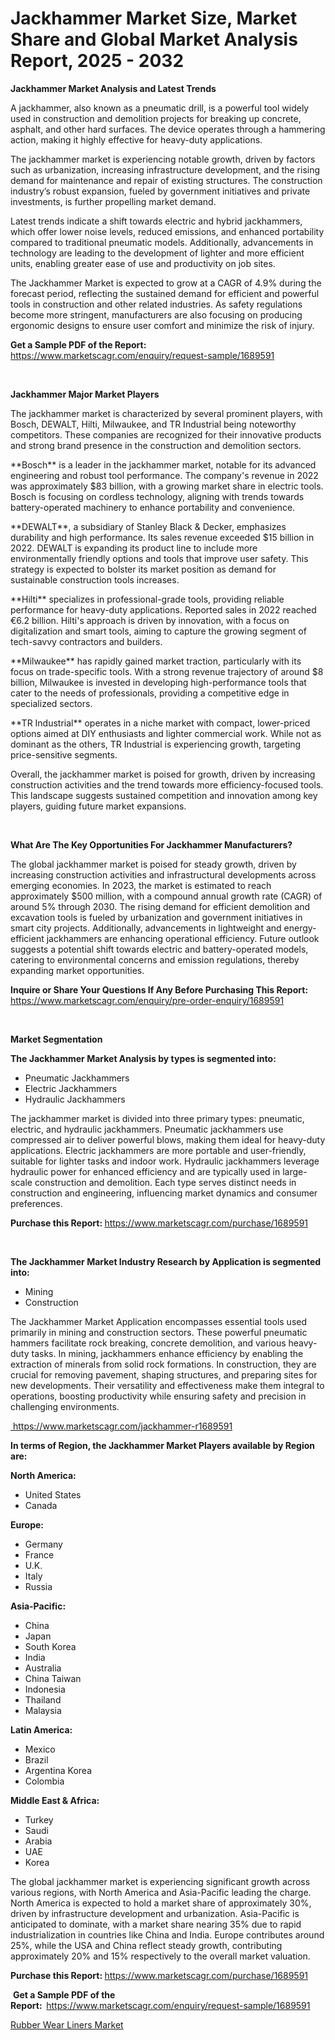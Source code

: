 <p><h1>Jackhammer Market Size, Market Share and Global Market Analysis Report, 2025 - 2032</h1></p><p><strong>Jackhammer Market Analysis and Latest Trends</strong></p>
<p><p>A jackhammer, also known as a pneumatic drill, is a powerful tool widely used in construction and demolition projects for breaking up concrete, asphalt, and other hard surfaces. The device operates through a hammering action, making it highly effective for heavy-duty applications. </p><p>The jackhammer market is experiencing notable growth, driven by factors such as urbanization, increasing infrastructure development, and the rising demand for maintenance and repair of existing structures. The construction industry’s robust expansion, fueled by government initiatives and private investments, is further propelling market demand. </p><p>Latest trends indicate a shift towards electric and hybrid jackhammers, which offer lower noise levels, reduced emissions, and enhanced portability compared to traditional pneumatic models. Additionally, advancements in technology are leading to the development of lighter and more efficient units, enabling greater ease of use and productivity on job sites. </p><p>The Jackhammer Market is expected to grow at a CAGR of 4.9% during the forecast period, reflecting the sustained demand for efficient and powerful tools in construction and other related industries. As safety regulations become more stringent, manufacturers are also focusing on producing ergonomic designs to ensure user comfort and minimize the risk of injury.</p></p>
<p><strong>Get a Sample PDF of the Report:&nbsp;</strong> <a href="https://www.marketscagr.com/enquiry/request-sample/1689591?utm_campaign=3580&utm_medium=2&utm_source=Github&utm_content=ia&utm_term=11042025&utm_id=jackhammer">https://www.marketscagr.com/enquiry/request-sample/1689591</a></p>
<p>&nbsp;</p>
<p><strong>Jackhammer Major Market Players</strong></p>
<p><p>The jackhammer market is characterized by several prominent players, with Bosch, DEWALT, Hilti, Milwaukee, and TR Industrial being noteworthy competitors. These companies are recognized for their innovative products and strong brand presence in the construction and demolition sectors.</p><p>**Bosch** is a leader in the jackhammer market, notable for its advanced engineering and robust tool performance. The company's revenue in 2022 was approximately $83 billion, with a growing market share in electric tools. Bosch is focusing on cordless technology, aligning with trends towards battery-operated machinery to enhance portability and convenience.</p><p>**DEWALT**, a subsidiary of Stanley Black & Decker, emphasizes durability and high performance. Its sales revenue exceeded $15 billion in 2022. DEWALT is expanding its product line to include more environmentally friendly options and tools that improve user safety. This strategy is expected to bolster its market position as demand for sustainable construction tools increases.</p><p>**Hilti** specializes in professional-grade tools, providing reliable performance for heavy-duty applications. Reported sales in 2022 reached €6.2 billion. Hilti's approach is driven by innovation, with a focus on digitalization and smart tools, aiming to capture the growing segment of tech-savvy contractors and builders.</p><p>**Milwaukee** has rapidly gained market traction, particularly with its focus on trade-specific tools. With a strong revenue trajectory of around $8 billion, Milwaukee is invested in developing high-performance tools that cater to the needs of professionals, providing a competitive edge in specialized sectors.</p><p>**TR Industrial** operates in a niche market with compact, lower-priced options aimed at DIY enthusiasts and lighter commercial work. While not as dominant as the others, TR Industrial is experiencing growth, targeting price-sensitive segments.</p><p>Overall, the jackhammer market is poised for growth, driven by increasing construction activities and the trend towards more efficiency-focused tools. This landscape suggests sustained competition and innovation among key players, guiding future market expansions.</p></p>
<p>&nbsp;</p>
<p><strong>What Are The Key Opportunities For Jackhammer Manufacturers?</strong></p>
<p><p>The global jackhammer market is poised for steady growth, driven by increasing construction activities and infrastructural developments across emerging economies. In 2023, the market is estimated to reach approximately $500 million, with a compound annual growth rate (CAGR) of around 5% through 2030. The rising demand for efficient demolition and excavation tools is fueled by urbanization and government initiatives in smart city projects. Additionally, advancements in lightweight and energy-efficient jackhammers are enhancing operational efficiency. Future outlook suggests a potential shift towards electric and battery-operated models, catering to environmental concerns and emission regulations, thereby expanding market opportunities.</p></p>
<p><strong>Inquire or Share Your Questions If Any Before Purchasing This Report:</strong> <a href="https://www.marketscagr.com/enquiry/pre-order-enquiry/1689591?utm_campaign=3580&utm_medium=2&utm_source=Github&utm_content=ia&utm_term=11042025&utm_id=jackhammer">https://www.marketscagr.com/enquiry/pre-order-enquiry/1689591</a></p>
<p>&nbsp;</p>
<p><strong>Market Segmentation</strong></p>
<p><strong>The Jackhammer Market Analysis by types is segmented into:</strong></p>
<p><ul><li>Pneumatic Jackhammers</li><li>Electric Jackhammers</li><li>Hydraulic Jackhammers</li></ul></p>
<p><p>The jackhammer market is divided into three primary types: pneumatic, electric, and hydraulic jackhammers. Pneumatic jackhammers use compressed air to deliver powerful blows, making them ideal for heavy-duty applications. Electric jackhammers are more portable and user-friendly, suitable for lighter tasks and indoor work. Hydraulic jackhammers leverage hydraulic power for enhanced efficiency and are typically used in large-scale construction and demolition. Each type serves distinct needs in construction and engineering, influencing market dynamics and consumer preferences.</p></p>
<p><strong>Purchase this Report:&nbsp;</strong><a href="https://www.marketscagr.com/purchase/1689591?utm_campaign=3580&utm_medium=2&utm_source=Github&utm_content=ia&utm_term=11042025&utm_id=jackhammer">https://www.marketscagr.com/purchase/1689591</a></p>
<p>&nbsp;</p>
<p><strong>The Jackhammer Market Industry Research by Application is segmented into:</strong></p>
<p><ul><li>Mining</li><li>Construction</li></ul></p>
<p><p>The Jackhammer Market Application encompasses essential tools used primarily in mining and construction sectors. These powerful pneumatic hammers facilitate rock breaking, concrete demolition, and various heavy-duty tasks. In mining, jackhammers enhance efficiency by enabling the extraction of minerals from solid rock formations. In construction, they are crucial for removing pavement, shaping structures, and preparing sites for new developments. Their versatility and effectiveness make them integral to operations, boosting productivity while ensuring safety and precision in challenging environments.</p></p>
<p><a href="https://www.marketscagr.com/jackhammer-r1689591?utm_campaign=3580&utm_medium=2&utm_source=Github&utm_content=ia&utm_term=11042025&utm_id=jackhammer">&nbsp;https://www.marketscagr.com/jackhammer-r1689591</a></p>
<p><strong>In terms of Region, the Jackhammer Market Players available by Region are:</strong></p>
<p>
    <p> <strong> North America: </strong>
        <ul>
            <li>United States</li>
            <li>Canada</li>
        </ul>
        </p> 
    <p> <strong> Europe: </strong>
        <ul>
            <li>Germany</li>
            <li>France</li>
            <li>U.K.</li>
            <li>Italy</li>
            <li>Russia</li>
        </ul>
        </p> 
    <p> <strong> Asia-Pacific: </strong>
        <ul>
            <li>China</li>
            <li>Japan</li>
            <li>South Korea</li>
            <li>India</li>
            <li>Australia</li>
            <li>China Taiwan</li>
            <li>Indonesia</li>
            <li>Thailand</li>
            <li>Malaysia</li>
        </ul>
        </p> 
    <p> <strong> Latin America: </strong>
        <ul>
            <li>Mexico</li>
            <li>Brazil</li>
            <li>Argentina Korea</li>
            <li>Colombia</li>
        </ul>
        </p> 
    <p> <strong> Middle East & Africa: </strong>
        <ul>
            <li>Turkey</li>
            <li>Saudi</li>
            <li>Arabia</li>
            <li>UAE</li>
            <li>Korea</li>
        </ul>
    </p>
    </p>
<p><p>The global jackhammer market is experiencing significant growth across various regions, with North America and Asia-Pacific leading the charge. North America is expected to hold a market share of approximately 30%, driven by infrastructure development and urbanization. Asia-Pacific is anticipated to dominate, with a market share nearing 35% due to rapid industrialization in countries like China and India. Europe contributes around 25%, while the USA and China reflect steady growth, contributing approximately 20% and 15% respectively to the overall market valuation.</p></p>
<p><strong>Purchase this Report: </strong><a href="https://www.marketscagr.com/purchase/1689591?utm_campaign=3580&utm_medium=2&utm_source=Github&utm_content=ia&utm_term=11042025&utm_id=jackhammer">https://www.marketscagr.com/purchase/1689591</a></p>
<p>&nbsp;<strong>Get a Sample PDF of the Report:&nbsp;&nbsp;</strong><a href="https://www.marketscagr.com/enquiry/request-sample/1689591?utm_campaign=3580&utm_medium=2&utm_source=Github&utm_content=ia&utm_term=11042025&utm_id=jackhammer">https://www.marketscagr.com/enquiry/request-sample/1689591</a></p>
<p><strong></strong></p>
<p><p><a href="https://github.com/kreilkoffas4/Market-Research-Report-List-1/blob/main/rubber-wear-liners-market.md?utm_campaign=3580&utm_medium=2&utm_source=Github&utm_content=ia&utm_term=11042025&utm_id=jackhammer">Rubber Wear Liners Market</a></p></p>
